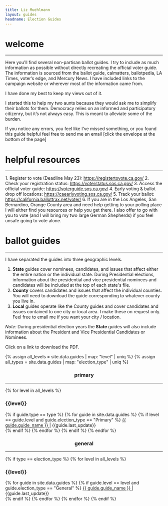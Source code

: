 ```yaml
---
title: Liz Muehlmann
layout: guides
headname: Election Guides
---
```

<h1>welcome</h1>
<hr class = "h-line">

Here you'll find several non-partisan ballot guides. I try to include as much information as possible without directly recreating the official voter guide. The information is sourced from the ballot guide, calmatters, ballotpedia, LA Times, voter’s edge, and Mercury News. I have included links to the campaign website or wherever most of the information came from.

I have done my best to keep my views out of it.

I started this to help my two aunts because they would ask me to simplify their ballots for them. Democracy relies on an informed and participatory citizenry, but it’s not always easy. This is meant to alleviate some of the burden. 

If you notice any errors, you feel like I’ve missed something, or you found this guide helpful feel free to send me an email [click the envelope at the bottom of the page] 

<h1>helpful resources</h1>
<hr class = "h-line">
1. Register to vote (Deadline May 23): <a href="https://registertovote.ca.gov/">https://registertovote.ca.gov/</a> 
2. Check your registration status: <a href="https://voterstatus.sos.ca.gov/">https://voterstatus.sos.ca.gov/</a>
3. Access the official voter guide: <a href="https://voterguide.sos.ca.gov/">https://voterguide.sos.ca.gov/</a> 
4. Early voting & ballot drop off locations: <a href="https://caearlyvoting.sos.ca.gov/">https://caearlyvoting.sos.ca.gov/</a>
5. Track your ballot: <a href="https://california.ballottrax.net/voter/">https://california.ballottrax.net/voter/</a>
6. If you are in the Los Angeles, San Bernardino, Orange County area and need help getting to your polling place I will either find you resources or help you get there. I also offer to go with you to vote (and I will bring my two large German Shepherds) if you feel unsafe going to vote alone.


<h1>ballot guides</h1>
<hr class = "h-line">

I have separated the guides into three geographic levels. 

1. **State** guides cover nominees, candidates, and issues that affect either the entire nation or the individual state. During Presidential elections, information about the presidential and vice presidential nominees and candidates will be included at the top of each state's file. 
2. **County** covers candidates and issues that affect the individual counties. You will need to download the guide corresponding to whatever county you live in.
3. **Local** guides operate like the County guides and cover candidates and issues contained to one city or local area. I make these on request only. Feel free to email me if you want your city / location.

<div class = "boxed">
<i class="fa-regular fa-note-sticky fa-xl"></i>
<i>Note:</i>
During presidential election years the <b>State</b> guides will also include information about the President and Vice Presidential Candidates or Nominees.
</div>

Click on a link to download the PDF.

{% assign all_levels = site.data.guides | map: "level" | uniq %}
{% assign all_types = site.data.guides | map: "election_type" | uniq %}


<div class="row">
    <div class="col">
        <h3><center>primary</center></h3>
        <hr class = "h-line"> 
        {% for level in all_levels %}
            <h3 class = "guides">{{level}}</h3>
            {% if guide.type == type %} 
                {% for guide in site.data.guides %}
                    {% if level == guide.level and guide.election_type == "Primary" %}
                        <a href="{{site.url}}/assets/download/{{guide.download}}">
                        {{ guide.guide_name }}
                        </a> | <span class = "guides">{{guide.last_update}}</span><br>
                    {% endif %}
                {% endfor %}
            {% endif %}
        {% endfor %}
    </div>
    <div class="col">
        <h3><center>general</center></h3>
        <hr class = "h-line">
          {% if type == election_type %}
                {% for level in all_levels %}
                    <h3 class="guides">{{level}}</h3>
                    {% for guide in site.data.guides %}
                        {% if guide.level == level and guide.election_type == "General" %}
                            <a href="{{site.url}}/assets/download/{{guide.download}}">
                                {{ guide.guide_name }}
                            </a> | <span class = "guides">{{guide.last_update}}</span><br>
                        {% endif %}
                    {% endfor %}
                {% endfor %}
            {% endif %}
    </div>
</div>